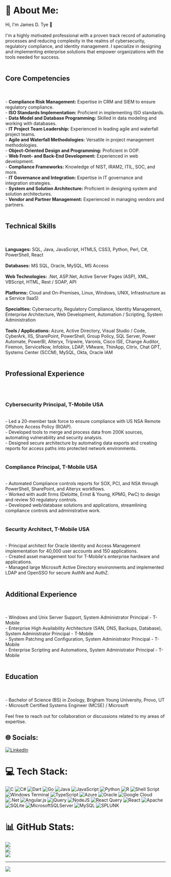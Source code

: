 # 💫 About Me:
Hi, I'm James D. Tye 👋<br><br>I'm a highly motivated professional with a proven track record of automating processes and reducing complexity in the realms of cybersecurity, regulatory compliance, and identity management. I specialize in designing and implementing enterprise solutions that empower organizations with the tools needed for success.<br><br>

## Core Competencies
<br><br>- **Compliance Risk Management:** Expertise in CRM and SIEM to ensure regulatory compliance.<br>- **ISO Standards Implementation:** Proficient in implementing ISO standards.<br>- **Data Model and Database Programming:** Skilled in data modeling and working with databases.<br>- **IT Project Team Leadership:** Experienced in leading agile and waterfall project teams.<br>- **Agile and Waterfall Methodologies:** Versatile in project management methodologies.<br>- **Object-Oriented Design and Programming:** Proficient in OOP.<br>- **Web Front- and Back-End Development:** Experienced in web development.<br>- **Compliance Frameworks:** Knowledge of NIST, IRAM2, ITIL, SOC, and more.<br>- **IT Governance and Integration:** Expertise in IT governance and integration strategies.<br>- **System and Solution Architecture:** Proficient in designing system and solution architectures.<br>- **Vendor and Partner Management:** Experienced in managing vendors and partners.<br><br>

## Technical Skills
<br><br>**Languages:** SQL, Java, JavaScript, HTML5, CSS3, Python, Perl, C#, PowerShell, React<br><br>**Databases:** MS SQL, Oracle, MySQL, MS Access<br><br>**Web Technologies:** .Net, ASP.Net, Active Server Pages (ASP), XML, VBScript, HTML, Rest / SOAP, API<br><br>**Platforms:** Cloud and On-Premises, Linux, Windows, UNIX, Infrastructure as a Service (IaaS)<br><br>**Specialties:** Cybersecurity, Regulatory Compliance, Identity Management, Enterprise Architecture, Web Development, Automation / Scripting, System Administration<br><br>**Tools / Applications:** Azure, Active Directory, Visual Studio / Code, CyberArk, IIS, SharePoint, PowerShell, Group Policy, SQL Server, Power Automate, PowerBI, Alteryx, Tripwire, Varonis, Cisco ISE, Change Auditor, Firemon, ServiceNow, Infoblox, LDAP, VMware, ThinApp, Citrix, Chat GPT, Systems Center (SCCM), MySQL, Okta, Oracle IAM<br><br>

## Professional Experience
<br><br>
### Cybersecurity Principal, T-Mobile USA
<br>- Led a 20-member task force to ensure compliance with US NSA Remote Offshore Access Policy (ROAP).<br>- Developed tools to merge and process data from 200K sources, automating vulnerability and security analysis.<br>- Designed secure architecture by automating data exports and creating reports for access paths into protected network environments.<br><br>

### Compliance Principal, T-Mobile USA
<br>- Automated Compliance controls reports for SOX, PCI, and NSA through PowerShell, SharePoint, and Alteryx workflows.<br>- Worked with audit firms (Deloitte, Ernst & Young, KPMG, PwC) to design and review 50 regulatory controls.<br>- Developed web/database solutions and applications, streamlining compliance controls and administrative work.<br><br>

### Security Architect, T-Mobile USA
<br>- Principal architect for Oracle Identity and Access Management implementation for 40,000 user accounts and 150 applications.<br>- Created asset management tool for T-Mobile's enterprise hardware and applications.<br>- Managed large Microsoft Active Directory environments and implemented LDAP and OpenSSO for secure AuthN and AuthZ.<br><br>

## Additional Experience
<br><br>- Windows and Unix Server Support, System Administrator Principal - T-Mobile<br>- Enterprise High Availability Architecture (SAN, DNS, Backups, Database), System Administrator Principal - T-Mobile<br>- System Patching and Configuration, System Administrator Principal - T-Mobile<br>- Enterprise Scripting and Automations, System Administrator Principal - T-Mobile<br><br>

## Education
<br><br>- Bachelor of Science (BS) in Zoology, Brigham Young University, Provo, UT<br>- Microsoft Certified Systems Engineer (MCSE) / Microsoft<br><br>Feel free to reach out for collaboration or discussions related to my areas of expertise.<br>


## 🌐 Socials:
[![LinkedIn](https://img.shields.io/badge/LinkedIn-%230077B5.svg?logo=linkedin&logoColor=white)](https://linkedin.com/in/james-d-tye) 

# 💻 Tech Stack:
![C](https://img.shields.io/badge/c-%2300599C.svg?style=plastic&logo=c&logoColor=white) ![C#](https://img.shields.io/badge/c%23-%23239120.svg?style=plastic&logo=c-sharp&logoColor=white) ![Dart](https://img.shields.io/badge/dart-%230175C2.svg?style=plastic&logo=dart&logoColor=white) ![Go](https://img.shields.io/badge/go-%2300ADD8.svg?style=plastic&logo=go&logoColor=white) ![Java](https://img.shields.io/badge/java-%23ED8B00.svg?style=plastic&logo=openjdk&logoColor=white) ![JavaScript](https://img.shields.io/badge/javascript-%23323330.svg?style=plastic&logo=javascript&logoColor=%23F7DF1E) ![Python](https://img.shields.io/badge/python-3670A0?style=plastic&logo=python&logoColor=ffdd54) ![R](https://img.shields.io/badge/r-%23276DC3.svg?style=plastic&logo=r&logoColor=white) ![Shell Script](https://img.shields.io/badge/shell_script-%23121011.svg?style=plastic&logo=gnu-bash&logoColor=white) ![Windows Terminal](https://img.shields.io/badge/Windows%20Terminal-%234D4D4D.svg?style=plastic&logo=windows-terminal&logoColor=white) ![TypeScript](https://img.shields.io/badge/typescript-%23007ACC.svg?style=plastic&logo=typescript&logoColor=white) ![Azure](https://img.shields.io/badge/azure-%230072C6.svg?style=plastic&logo=microsoftazure&logoColor=white) ![Oracle](https://img.shields.io/badge/Oracle-F80000?style=plastic&logo=oracle&logoColor=white) ![Google Cloud](https://img.shields.io/badge/GoogleCloud-%234285F4.svg?style=plastic&logo=google-cloud&logoColor=white) ![.Net](https://img.shields.io/badge/.NET-5C2D91?style=plastic&logo=.net&logoColor=white) ![Angular.js](https://img.shields.io/badge/angular.js-%23E23237.svg?style=plastic&logo=angularjs&logoColor=white) ![jQuery](https://img.shields.io/badge/jquery-%230769AD.svg?style=plastic&logo=jquery&logoColor=white) ![NodeJS](https://img.shields.io/badge/node.js-6DA55F?style=plastic&logo=node.js&logoColor=white) ![React Query](https://img.shields.io/badge/-React%20Query-FF4154?style=plastic&logo=react%20query&logoColor=white) ![React](https://img.shields.io/badge/react-%2320232a.svg?style=plastic&logo=react&logoColor=%2361DAFB) ![Apache](https://img.shields.io/badge/apache-%23D42029.svg?style=plastic&logo=apache&logoColor=white) ![SQLite](https://img.shields.io/badge/sqlite-%2307405e.svg?style=plastic&logo=sqlite&logoColor=white) ![MicrosoftSQLServer](https://img.shields.io/badge/Microsoft%20SQL%20Server-CC2927?style=plastic&logo=microsoft%20sql%20server&logoColor=white) ![MySQL](https://img.shields.io/badge/mysql-%2300000f.svg?style=plastic&logo=mysql&logoColor=white) ![SPLUNK](https://img.shields.io/badge/splunk-000000.svg?style=plastic&logo=splunk&color=%23000000)


# 📊 GitHub Stats:
![](https://github-readme-stats.vercel.app/api?username=james-tye&theme=city_light&hide_border=false&include_all_commits=false&count_private=false)<br/>
![](https://github-readme-streak-stats.herokuapp.com/?user=james-tye&theme=city_light&hide_border=false)<br/>
![](https://github-readme-stats.vercel.app/api/top-langs/?username=james-tye&theme=city_light&hide_border=false&include_all_commits=false&count_private=false&layout=compact)

---
[![](https://visitcount.itsvg.in/api?id=james-tye&icon=0&color=0)](https://visitcount.itsvg.in)

<!-- Proudly created with GPRM ( https://gprm.itsvg.in ) -->
